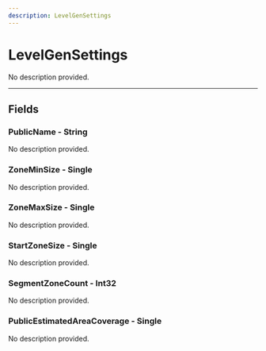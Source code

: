 ```yaml
---
description: LevelGenSettings
---
```


# LevelGenSettings

No description provided.

***

## Fields

### PublicName - String

No description provided.

### ZoneMinSize - Single

No description provided.

### ZoneMaxSize - Single

No description provided.

### StartZoneSize - Single

No description provided.

### SegmentZoneCount - Int32

No description provided.

### PublicEstimatedAreaCoverage - Single

No description provided.
